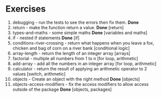 # Exercises

1. debugging - run the tests to see the errors then fix them. **Done**
2. return - make the function return a value. **Done** [return]
3. types-and-maths - some simple maths **Done** [variables and maths]
4. if - nested if statements **Done** [if]
5. conditions-river-crossing - return what happens when you leave a fox, chicken and bag of corn on a river bank [conditional logic]
6. array-length - return the length of an integer array [arrays]
7. factorial - multiple all numbers from 1 to n [for loop, arithmetic]
8. add-array - add all the numbers in an integer array [for loop, arithmetic]
9. calculator - return the result of applying an arithmetic operator to 2 values [switch, arithmetic]
10. objects - Create an object with the right method **Done** [objects]
11. objects-access-modifiers - fix the access modifiers to allow access outside of the package **Done** [objects, packages]
